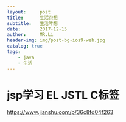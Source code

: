 ```yaml
---
layout:     post
title:      生活杂想
subtitle:   生活咋想
date:       2017-12-15
author:     MR.Li
header-img: img/post-bg-ios9-web.jpg
catalog: true
tags:
    - java
    - 生活
---
```


# jsp学习 EL JSTL C标签
https://www.jianshu.com/p/36c8fd04f263
